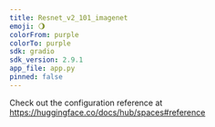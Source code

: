 ```yaml
---
title: Resnet_v2_101_imagenet
emoji: 🌖
colorFrom: purple
colorTo: purple
sdk: gradio
sdk_version: 2.9.1
app_file: app.py
pinned: false
---
```


Check out the configuration reference at https://huggingface.co/docs/hub/spaces#reference

